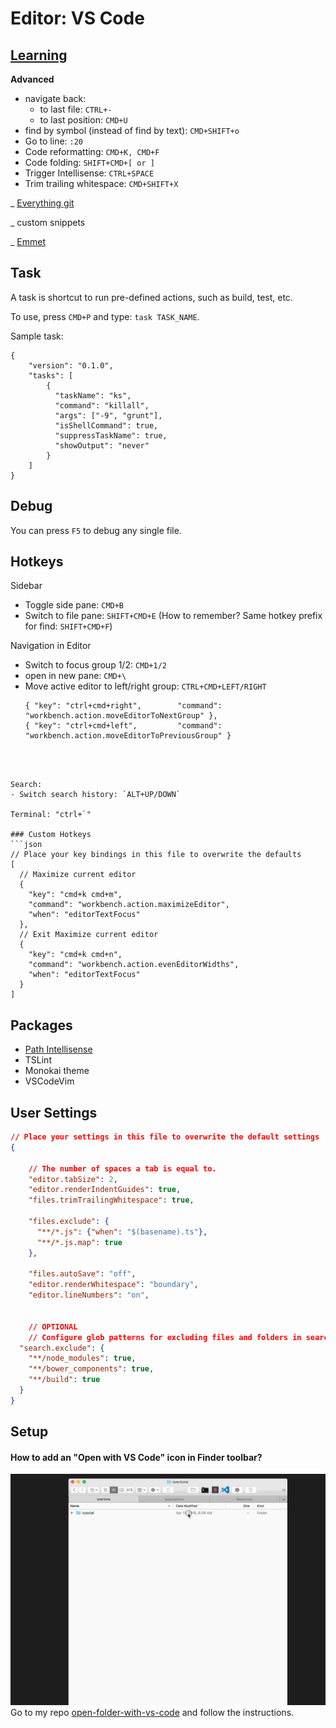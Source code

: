 # Editor: VS Code

## [Learning](http://code.visualstudio.com/docs)

**Advanced**
- navigate back:
  - to last file: `CTRL+-`
  - to last position: `CMD+U`
- find by symbol (instead of find by text): `CMD+SHIFT+o`
- Go to line: `:20`
- Code reformatting: `CMD+K, CMD+F`
- Code folding: `SHIFT+CMD+[ or ]`
- Trigger Intellisense: `CTRL+SPACE`
- Trim trailing whitespace: `CMD+SHIFT+X`

_ [Everything git](https://github.com/Microsoft/vscode-tips-and-tricks#task-runner)

_ custom snippets

_ [Emmet](http://code.visualstudio.com/docs/languages/html#_emmet-snippets)

## Task
A task is shortcut to run pre-defined actions, such as build, test, etc.

To use, press `CMD+P` and type: `task TASK_NAME`.

Sample task:

```
{
    "version": "0.1.0",
    "tasks": [
        {
          "taskName": "ks",
          "command": "killall",
          "args": ["-9", "grunt"],
          "isShellCommand": true,
          "suppressTaskName": true,
          "showOutput": "never"
        }
    ]
}
```

## Debug
You can press `F5` to debug any single file.


## Hotkeys

Sidebar
- Toggle side pane: `CMD+B`
- Switch to file pane: `SHIFT+CMD+E` (How to remember? Same hotkey prefix for find: `SHIFT+CMD+F`)

Navigation in Editor
- Switch to focus group 1/2: `CMD+1/2`
- open in new pane: `CMD+\`
- Move active editor to left/right group: `CTRL+CMD+LEFT/RIGHT`
  ```
  { "key": "ctrl+cmd+right",        "command": "workbench.action.moveEditorToNextGroup" },
  { "key": "ctrl+cmd+left",         "command": "workbench.action.moveEditorToPreviousGroup" }
```



Search:
- Switch search history: `ALT+UP/DOWN` 

Terminal: "ctrl+`"

### Custom Hotkeys
```json
// Place your key bindings in this file to overwrite the defaults
[
  // Maximize current editor
  {
    "key": "cmd+k cmd+m",
    "command": "workbench.action.maximizeEditor",
    "when": "editorTextFocus"
  },
  // Exit Maximize current editor
  {
    "key": "cmd+k cmd+n",
    "command": "workbench.action.evenEditorWidths",
    "when": "editorTextFocus"
  }
]
```

## Packages
- [Path Intellisense](https://marketplace.visualstudio.com/items?itemName=christian-kohler.path-intellisense)
- TSLint
- Monokai theme
- VSCodeVim

## User Settings
```json
// Place your settings in this file to overwrite the default settings
{

    // The number of spaces a tab is equal to.
    "editor.tabSize": 2,
    "editor.renderIndentGuides": true,
    "files.trimTrailingWhitespace": true,

    "files.exclude": {
      "**/*.js": {"when": "$(basename).ts"},
      "**/*.js.map": true
    },

    "files.autoSave": "off",
    "editor.renderWhitespace": "boundary",
    "editor.lineNumbers": "on",
    
    
    // OPTIONAL
    // Configure glob patterns for excluding files and folders in searches. Inherits all glob patterns from the files.exclude setting.
  "search.exclude": {
    "**/node_modules": true,
    "**/bower_components": true,
    "**/build": true
  }
}
```

## Setup

#### How to add an "Open with VS Code" icon in Finder toolbar? 
![](/img/vscode-open-folder-from-toolbar.gif)
Go to my repo [open-folder-with-vs-code](https://github.com/hamxiaoz/open-folder-with-vs-code) and follow the instructions.
